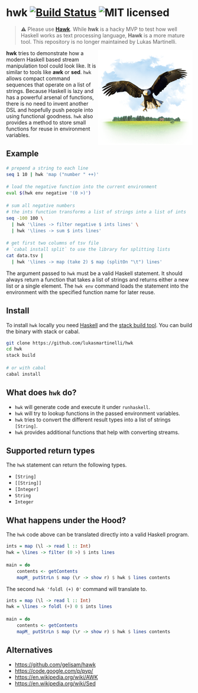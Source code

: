 # hwk [![Build Status](https://travis-ci.org/lukasmartinelli/hwk.svg?branch=master)](https://travis-ci.org/lukasmartinelli/hwk) ![MIT licensed](https://img.shields.io/badge/license-MIT-blue.svg)

> :warning: Please use **[Hawk](https://github.com/gelisam/hawk)**.
  While **hwk** is a hacky MVP to test how well Haskell works as text processing language, **Hawk** is a more mature tool. This repository is no longer maintained by Lukas Martinelli.
  
<img align="right" alt="hwk" src="hwk.png" />

**hwk** tries to demonstrate how a modern Haskell based stream manipulation tool could look like.
It is similar to tools like **awk** or **sed**.
`hwk` allows compact command sequences that operate on a list of strings. Because Haskell is lazy and has a powerful arsenal of functions, there is no need to invent another DSL and hopefully
push people into using functional goodness. `hwk` also provides a method to store small functions for
reuse in environment variables.

## Example

```bash
# prepend a string to each line
seq 1 10 | hwk 'map ("number " ++)'

# load the negative function into the current environment
eval $(hwk env negative '(0 >)')

# sum all negative numbers
# the ints function transforms a list of strings into a list of ints
seq -100 100 \
  | hwk '\lines -> filter negative $ ints lines' \
  | hwk '\lines -> sum $ ints lines'

# get first two columns of tsv file
# `cabal install split` to use the library for splitting lists
cat data.tsv |
  | hwk '\lines -> map (take 2) $ map (splitOn "\t") lines'
```

The argument passed to `hwk` must be a valid Haskell statement. It should always return a function that takes a list of strings and returns either a new list or a single element.
The `hwk env` command loads the statement into the environment with the specified function name for later reuse.

## Install

To install `hwk` locally you need [Haskell](https://www.haskell.org/platform/) and
the [stack build tool](http://docs.haskellstack.org/en/stable/install_and_upgrade.html).
You can build the binary with stack or cabal.

```bash
git clone https://github.com/lukasmartinelli/hwk
cd hwk
stack build

# or with cabal
cabal install
```

## What does `hwk` do?

- `hwk` will generate code and execute it under `runhaskell`.
- `hwk` will try to lookup functions in the passed environment variables.
- `hwk` tries to convert the different result types into a list of strings `[String]`.
- `hwk` provides additional functions that help with converting streams.

## Supported return types

The `hwk` statement can return the following types.

- `[String]`
- `[[String]]`
- `[Integer]`
- `String`
- `Integer`

## What happens under the Hood?

The `hwk` code above can be translated directly into a valid Haskell program.

```haskell
ints = map (\l -> read l :: Int)
hwk = \lines -> filter (0 >) $ ints lines

main = do
    contents <- getContents
    mapM_ putStrLn $ map (\r -> show r) $ hwk $ lines contents
```

The second `hwk 'foldl (+) 0'` command will translate to.

```haskell
ints = map (\l -> read l :: Int)
hwk = \lines -> foldl (+) 0 $ ints lines

main = do
    contents <- getContents
    mapM_ putStrLn $ map (\r -> show r) $ hwk $ lines contents
```

## Alternatives

- https://github.com/gelisam/hawk
- https://code.google.com/p/pyp/
- https://en.wikipedia.org/wiki/AWK
- https://en.wikipedia.org/wiki/Sed
